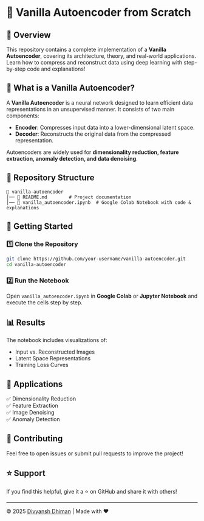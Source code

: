 # 🚀 Vanilla Autoencoder from Scratch

## 📌 Overview
This repository contains a complete implementation of a **Vanilla Autoencoder**, covering its architecture, theory, and real-world applications. Learn how to compress and reconstruct data using deep learning with step-by-step code and explanations!

## 📖 What is a Vanilla Autoencoder?
A **Vanilla Autoencoder** is a neural network designed to learn efficient data representations in an unsupervised manner. It consists of two main components:

- **Encoder**: Compresses input data into a lower-dimensional latent space.
- **Decoder**: Reconstructs the original data from the compressed representation.

Autoencoders are widely used for **dimensionality reduction, feature extraction, anomaly detection, and data denoising**.

## 📂 Repository Structure
```
📁 vanilla-autoencoder
│── 📜 README.md        # Project documentation
│── 📜 vanilla_autoencoder.ipynb  # Google Colab Notebook with code & explanations
```

## 🚀 Getting Started
### 1️⃣ Clone the Repository
```bash
git clone https://github.com/your-username/vanilla-autoencoder.git
cd vanilla-autoencoder
```

### 2️⃣ Run the Notebook
Open `vanilla_autoencoder.ipynb` in **Google Colab** or **Jupyter Notebook** and execute the cells step by step.

## 📊 Results
The notebook includes visualizations of:
- Input vs. Reconstructed Images
- Latent Space Representations
- Training Loss Curves

## 📌 Applications
✅ Dimensionality Reduction  
✅ Feature Extraction  
✅ Image Denoising  
✅ Anomaly Detection  

## 🤝 Contributing
Feel free to open issues or submit pull requests to improve the project!

## ⭐ Support
If you find this helpful, give it a ⭐ on GitHub and share it with others!

---
© 2025 [Divyansh Dhiman](https://github.com/Divyansh8791) | Made with ❤️

